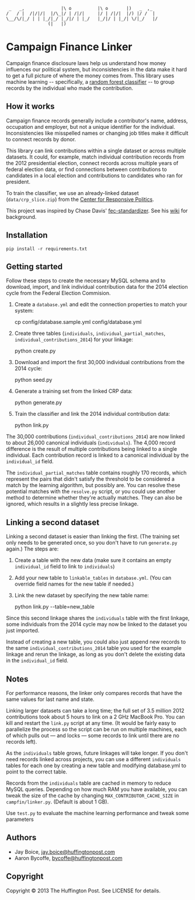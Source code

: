      _   _,              |\ o          |\ o       |)   _  ,_  
    /   / |  /|/|/|  |/\_|/ | /|/|     |/ | /|/|  |/) |/ /  | 
    \__/\/|_/ | | |_/|_/ |_/|/ | |_/   |_/|/ | |_/| \/|_/   |/
                    (|   |)
# Campaign Finance Linker

Campaign finance disclosure laws help us understand how money influences our political system, but inconsistencies in
the data make it hard to get a full picture of where the money comes from. This library uses machine learning -- specifically, a [random forest classifier](http://en.wikipedia.org/wiki/Random_forest) -- to group records by the individual who made the contribution.

## How it works

Campaign finance records generally include a contributor's name, address, occupation and employer,
but not a unique identifier for the individual. Inconsistencies like misspelled names or changing job titles make it difficult to connect records by donor.

This library can link contributions within a single dataset or across multiple datasets. It could, for example, 
match individual contribution records from the 2012 presidential election, connect records across multiple years of federal election data, 
or find connections between contributions to candidates in a local election and contributions to candidates who ran for president.

To train the classifier, we use an already-linked dataset (`data/crp_slice.zip`) from the [Center for Responsive Politics](http://www.opensecrets.org).

This project was inspired by Chase Davis' [fec-standardizer](https://github.com/cjdd3b/fec-standardizer). 
See his [wiki](https://github.com/cjdd3b/fec-standardizer/wiki) for background.

## Installation

	pip install -r requirements.txt

## Getting started

Follow these steps to create the necessary MySQL schema and to download, import, and link individual contribution data for the 2014 election cycle from the Federal Election Commision.

1) Create a `database.yml` and edit the connection properties to match your system:

    cp config/database.sample.yml config/database.yml

2) Create three tables (`individuals`, `individual_partial_matches`, `individual_contributions_2014`) for your linkage:

    python create.py

3) Download and import the first 30,000 individual contributions from the 2014 cycle:

    python seed.py

4) Generate a training set from the linked CRP data:

    python generate.py

5) Train the classifier and link the 2014 individual contribution data:

    python link.py

The 30,000 contributions (`individual_contributions_2014`) are now linked to about 26,000 canonical individuals (`individuals`). The 4,000 record difference is the result of multiple contributions being linked to a single individual. Each contribution record is linked to a canonical individual by the `individual_id` field.

The `individual_partial_matches` table contains roughly 170 records, which represent the pairs that didn't satisfy the threshold to be considered a match by the learning algorithm, but possibly are. You can resolve these potential matches with the `resolve.py` script, or you could use another method to determine whether they're actually matches. They can also be ignored, which results in
a slightly less precise linkage.

## Linking a second dataset

Linking a second dataset is easier than linking the first. (The training set only needs to be generated once, so you don't have to run `generate.py` again.) The steps are:

1) Create a table with the new data (make sure it contains an empty `individual_id` field to link to `individuals`)

2) Add your new table to `linkable_tables` in `database.yml`. (You can override field names for the new table if needed.)

3) Link the new dataset by specifying the new table name:

    python link.py --table=new_table

Since this second linkage shares the `individuals` table with the first linkage, some individuals from the 2014 cycle may now be linked to
the dataset you just imported.

Instead of creating a new table, you could also just append new records to the same `individual_contributions_2014` table you used for the example linkage and rerun the linkage, as long as you don't delete the existing data in the `individual_id` field.

## Notes

For performance reasons, the linker only compares records that have the same values for last name and state.

Linking larger datasets can take a long time; the full set of 3.5 million 2012 contributions took about 5 hours to link on a 2 GHz MacBook Pro. You can kill and restart the `link.py` script at any time. (It would be fairly easy to parallelize the process so the script can be run on multiple machines, each of which pulls out &mdash; and locks &mdash; some records to link until there are no records
left).

As the `individuals` table grows, future linkages will take longer. If you don't need records linked across projects, you can use a different `individuals` tables for each one by creating a new table and modifying database.yml to point to the
correct table.

Records from the `individuals` table are cached in memory to reduce MySQL queries. Depending on how much RAM you have available, you can tweak the size of the cache by changing `MAX_CONTRIBUTOR_CACHE_SIZE` in `campfin/linker.py`. (Default is about 1 GB).

Use `test.py` to evaluate the machine learning performance and tweak some parameters

## Authors

- Jay Boice, jay.boice@huffingtonpost.com
- Aaron Bycoffe, bycoffe@huffingtonpost.com

## Copyright

Copyright &copy; 2013 The Huffington Post. See LICENSE for details.
